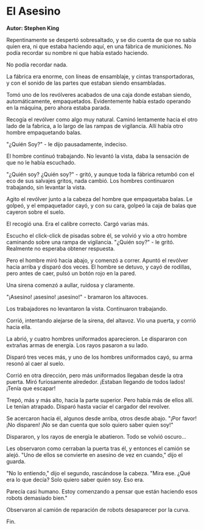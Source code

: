 # El Asesino

**Autor: Stephen King**

Repentinamente se despertó sobresaltado, y se dio cuenta de que no
sabía quien era, ni que estaba haciendo aquí, en una fábrica de
municiones. No podía recordar su nombre ni que había estado haciendo.

No podía recordar nada.

La fábrica era enorme, con líneas de ensamblaje, y cintas
transportadoras, y con el sonido de las partes que estaban siendo
ensambladas.

Tomó uno de los revólveres acabados de una caja donde estaban siendo,
automáticamente, empaquetados. Evidentemente había estado operando en
la máquina, pero ahora estaba parada.

Recogía el revólver como algo muy natural. Caminó lentamente hacia el
otro lado de la fabrica, a lo largo de las rampas de vigilancia. Allí
había otro hombre empaquetando balas.

"¿Quién Soy?" - le dijo pausadamente, indeciso.

El hombre continuó trabajando. No levantó la vista, daba la sensación
de que no le había escuchado.

"¿Quién soy? ¿Quién soy?" - gritó, y aunque toda la fábrica retumbó con
el eco de sus salvajes gritos, nada cambió. Los hombres continuaron
trabajando, sin levantar la vista.

Agito el revólver junto a la cabeza del hombre que empaquetaba balas.
Le golpeó, y el empaquetador cayó, y con su cara, golpeó la caja de
balas que cayeron sobre el suelo.

El recogió una. Era el calibre correcto. Cargó varias más.

Escucho el click-click de pisadas sobre él, se volvió y vio a otro
hombre caminando sobre una rampa de vigilancia. "¿Quién soy?" - le
gritó. Realmente no esperaba obtener respuesta.

Pero el hombre miró hacia abajo, y comenzó a correr.
Apuntó el revólver hacia arriba y disparó dos veces. El hombre se
detuvo, y cayó de rodillas, pero antes de caer, pulsó un botón rojo en
la pared.

Una sirena comenzó a aullar, ruidosa y claramente.

"¡Asesino! ¡asesino! ¡asesino!" - bramaron los altavoces.

Los trabajadores no levantaron la vista. Continuaron trabajando.

Corrió, intentando alejarse de la sirena, del altavoz. Vio una puerta,
y corrió hacia ella.

La abrió, y cuatro hombres uniformados aparecieron. Le dispararon con
extrañas armas de energía. Los rayos pasaron a su lado.

Disparó tres veces más, y uno de los hombres uniformados cayó, su arma
resonó al caer al suelo.

Corrió en otra dirección, pero más uniformados llegaban desde la otra
puerta. Miró furiosamente alrededor. ¡Estaban llegando de todos lados!
¡Tenía que escapar!

Trepó, más y más alto, hacia la parte superior. Pero había más de ellos
allí. Le tenían atrapado. Disparó hasta vaciar el cargador del
revolver.

Se acercaron hacia él, algunos desde arriba, otros desde abajo. "¡Por
favor! ¡No disparen! ¡No se dan cuenta que solo quiero saber quien
soy!"

Dispararon, y los rayos de energía le abatieron. Todo se volvió
oscuro...

Les observaron como cerraban la puerta tras él, y entonces el camión se
alejó. "Uno de ellos se convierte en asesino de vez en cuando," dijo el
guarda.

"No lo entiendo," dijo el segundo, rascándose la cabeza. "Mira ese.
¿Qué era lo que decía? Solo quiero saber quién soy. Eso era.

Parecía casi humano. Estoy comenzando a pensar que están haciendo esos
robots demasiado bien."

Observaron al camión de reparación de robots desaparecer por la curva.

Fin.
